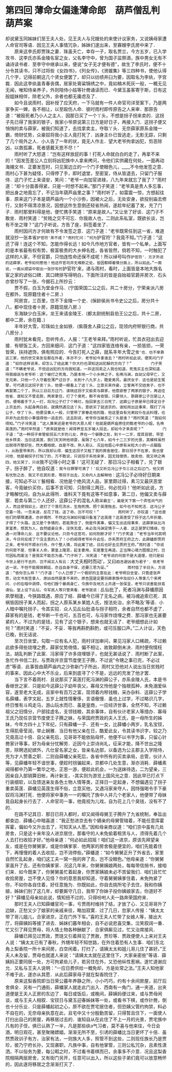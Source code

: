 # 第四回  薄命女偏逢薄命郎　葫芦僧乱判葫芦案

却说黛玉同姊妹们至王夫人处，见王夫人与兄嫂处的来使计议家务，又说姨母家遭人命官司等语．因见王夫人事情冗杂，姊妹们遂出来，至寡嫂李氏房中来了．    
　　原来这李氏即贾珠之妻．珠虽夭亡，幸存一子，取名贾兰，今方五岁，已入学攻书．这李氏亦系金陵名宦之女，父名李守中，曾为国子监祭酒，族中男女无有不诵诗读书者．至李守中继承以来，便说"女子无才便有德"，故生了李氏时，便不十分令其读书，只不过将些《女四书》，《列女传》，《贤媛集》等三四种书，使他认得几个字，记得前朝这几个贤女便罢了，却只以纺绩井臼为要，因取名为李纨，字宫裁．因此这李纨虽青春丧偶，居家处膏粱锦绣之中，竟如槁木死灰一般，一概无见无闻，唯知侍亲养子，外则陪侍小姑等针黹诵读而已．今黛玉虽客寄于斯，日有这般姐妹相伴，除老父外，余者也都无庸虑及了．    
　　如今且说雨村，因补授了应天府，一下马就有一件人命官司详至案下，乃是两家争买一婢，各不相让，以至殴伤人命．彼时雨村即传原告之人来审．那原告道：“被殴死者乃小人之主人．因那日买了一个丫头，不想是拐子拐来卖的．这拐子先已得了我家的银子，我家小爷原说第三日方是好日子，再接入门．这拐子便又悄悄的卖与薛家，被我们知道了，去找拿卖主，夺取丫头．无奈薛家原系金陵一霸，倚财仗势，众豪奴将我小主人竟打死了．凶身主仆已皆逃走，无影无踪，只剩了几个局外之人．小人告了一年的状，竟无人作主．望大老爷拘拿凶犯，剪恶除凶，以救孤寡，死者感戴天恩不尽！”    
　　雨村听了大怒道：“岂有这样放屁的事！打死人命就白白的走了，再拿不来的！"因发签差公人立刻将凶犯族中人拿来拷问，令他们实供藏在何处，一面再动海捕文书．正要发签时，只见案边立的一个门子使眼色儿，____不令他发签之意．雨村心下甚为疑怪，只得停了手，即时退堂，至密室，侍从皆退去，只留门子服侍．这门子忙上来请安，笑问：“老爷一向加官进禄，八九年来就忘了我了？"雨村道：“却十分面善得紧，只是一时想不起来。”那门子笑道：“老爷真是贵人多忘事，把出身之地竟忘了，不记当年葫芦庙里之事？"雨村听了，如雷震一惊，方想起往事．原来这门子本是葫芦庙内一个小沙弥，因被火之后，无处安身，欲投别庙去修行，又耐不得清凉景况，因想这件生意倒还轻省热闹，遂趁年纪蓄了发，充了门子．雨村那里料得是他，便忙携手笑道：“原来是故人。”又让坐了好谈．这门子不敢坐．雨村笑道：“贫贱之交不可忘．你我故人也，二则此系私室，既欲长谈，岂有不坐之理？"这门子听说，方告了座，斜签着坐了．    
　　雨村因问方才何故有不令发签之意．这门子道：“老爷既荣任到这一省，难道就没抄一张本省`护官符'来不成？"雨村忙问：“何为`护官符'？我竟不知。”门子道：“这还了得！连这个不知，怎能作得长远！如今凡作地方官者，皆有一个私单，上面写的是本省最有权有势，极富极贵的大乡绅名姓，各省皆然，倘若不知，一时触犯了这样的人家，不但官爵，只怕连性命还保不成呢！所以绰号叫作`护官符'．方才所说的这薛家，老爷如何惹他！他这件官司并无难断之处，皆因都碍着情分面上，所以如此。”一面说，一面从顺袋中取出一张抄写的`护官符'来，递与雨村，看时，上面皆是本地大族名宦之家的谚俗口碑．其口碑排写得明白，下面所注的皆是自始祖官爵并房次．石头亦曾抄写了一张，今据石上所抄云：    
　　贾不假，白玉为堂金作马．(宁国荣国二公之后，共二十房分，宁荣亲派八房在都外，现原籍住者十二房．)    
　　阿房宫，三百里，住不下金陵一个史．(保龄侯尚书令史公之后，房分共十八，都中现住者十房，原籍现居八房．)    
　　东海缺少白玉床，龙王来请金陵王．(都太尉统制县伯王公之后，共十二房，都中二房，余在籍．)    
　　丰年好大雪，珍珠如土金如铁．(紫薇舍人薛公之后，现领内府帑银行商，共八房分．)    
　　雨村犹未看完，忽听传点，人报：“王老爷来拜。”雨村听说，忙具衣冠出去迎接．有顿饭工夫，方回来细问．这门子道：“这四家皆连络有亲，一损皆损，一荣皆荣，扶持遮饰，俱有照应的．今告打死人之薛，就系丰年大雪之`雪'也．也不单靠这三家，他的世交亲友在都在外者，本亦不少．老爷如今拿谁去？"雨村听如此说，便笑问门子道：“如你这样说来，却怎么了结此案？你大约也深知这凶犯躲的方向了？”    
　　门子笑道：“不瞒老爷说，不但这凶犯的方向我知道，一并这拐卖之人我也知道，死鬼买主也深知道．待我细说与老爷听：这个被打之死鬼，乃是本地一个小乡绅之子，名唤冯渊，自幼父母早亡，又无兄弟，只他一个人守着些薄产过日子．长到十八九岁上，酷爱男风，最厌女子．这也是前生冤孽，可巧遇见这拐子卖丫头，他便一眼看上了这丫头，立意买来作妾，立誓再不交结男子，也不再娶第二个了，所以三日后方过门．谁晓这拐子又偷卖与薛家，他意欲卷了两家的银子，再逃往他省．谁知又不曾走脱，两家拿住，打了个臭死，都不肯收银，只要领人．那薛家公子岂是让人的，便喝着手下人一打，将冯公子打了个稀烂，抬回家去三日死了．这薛公子原是早已择定日子上京去的，头起身两日前，就偶然遇见这丫头，意欲买了就进京的，谁知闹出这事来．既打了冯公子，夺了丫头，他便没事人一般，只管带了家眷走他的路．他这里自有兄弟奴仆在此料理，也并非为此些些小事值得他一逃走的．这且别说，老爷你当被卖之丫头是谁？"雨村笑道：“我如何得知。”门子冷笑道：“这人算来还是老爷的大恩人呢！他就是葫芦庙旁住的甄老爷的小姐，名唤英莲的。”雨村罕然道：“原来就是他！闻得养至五岁被人拐去，却如今才来卖呢？”    
　　门子道：“这一种拐子单管偷拐五六岁的儿女，养在一个僻静之处，到十一二岁，度其容貌，带至他乡转卖．当日这英莲，我们天天哄他顽耍，虽隔了七八年，如今十二三岁的光景，其模样虽然出脱得齐整好些，然大概相貌，自是不改，熟人易认．况且他眉心中原有米粒大小的一点胭脂т，从胎里带来的，所以我却认得．偏生这拐子又租了我的房舍居住，那日拐子不在家，我也曾问他．他是被拐子打怕了的，万不敢说，只说拐子系他亲爹，因无钱偿债，故卖他．我又哄之再四，他又哭了，只说`我不记得小时之事！'这可无疑了．那日冯公子相看了，兑了银子，拐子醉了，他自叹道：`我今日罪孽可满了！'后又听见冯公子令三日之后过门，他又转有忧愁之态．我又不忍其形景，等拐子出去，又命内人去解释他：`这冯公子必待好日期来接，可知必不以丫鬟相看．况他是个绝风流人品，家里颇过得，素习又最厌恶堂客，今竟破价买你，后事不言可知．只耐得三两日，何必忧闷！'他听如此说，方才略解忧闷，自为从此得所．谁料天下竟有这等不如意事，第二日，他偏又卖与薛家．若卖与第二个人还好，这薛公子的混名人称`呆霸王'，最是天下第一个弄性尚气的人，而且使钱如土，遂打了个落花流水，生拖死拽，把个英莲拖去，如今也不知死活．这冯公子空喜一场，一念未遂，反花了钱，送了命，岂不可叹！”    
　　雨村听了，亦叹道：“这也是他们的孽障遭遇，亦非偶然．不然这冯渊如何偏只看准了这英莲？这英莲受了拐子这几年折磨，才得了个头路，且又是个多情的，若能聚合了，倒是件美事，偏又生出这段事来．这薛家纵比冯家富贵，想其为人，自然姬妾众多，淫佚无度，未必及冯渊定情于一人者．这正是梦幻情缘，恰遇一对薄命儿女．且不要议论他，只目今这官司，如何剖断才好？"门子笑道：“老爷当年何其明决，今日何反成了个没主意的人了！小的闻得老爷补升此任，亦系贾府王府之力，此薛蟠即贾府之亲，老爷何不顺水行舟，作个整人情，将此案了结，日后也好去见贾府王府。”雨村道：“你说的何尝不是．但事关人命，蒙皇上隆恩，起复委用，实是重生再造，正当殚心竭力图报之时，岂可因私而废法？是我实不能忍为者。”门子听了，冷笑道：“老爷说的何尝不是大道理，但只是如今世上是行不去的．岂不闻古人有云：`大丈夫相时而动'，又曰`趋吉避凶者为君子'．依老爷这一说，不但不能报效朝廷，亦且自身不保，还要三思为妥。”    
　　雨村低了半日头，方说道：“依你怎么样？"门子道：“小人已想了一个极好的主意在此：老爷明日坐堂，只管虚张声势，动文书发签拿人．原凶自然是拿不来的，原告固是定要将薛家族中及奴仆人等拿几个来拷问．小的在暗中调停，令他们报个暴病身亡，令族中及地方上共递一张保呈，老爷只说善能扶鸾请仙，堂上设下乩坛，令军民人等只管来看．老爷就说：`乩仙批了，死者冯渊与薛蟠原因夙孽相逢，今狭路既遇，原应了结．薛蟠今已得了无名之病，被冯魂追索已死．其祸皆因拐子某人而起，拐之人原系某乡某姓人氏，按法处治，余不略及'等语．小人暗中嘱托拐子，令其实招．众人见乩仙批语与拐子相符，余者自然也都不虚了．薛家有的是钱，老爷断一千也可，五百也可，与冯家作烧埋之费．那冯家也无甚要紧的人，不过为的是钱，见有了这个银子，想来也就无话了．老爷细想此计如何？"雨村笑道：“不妥，不妥．等我再斟酌斟酌，或可压服口声。”二人计议，天色已晚，别无话说．    
　　至次日坐堂，勾取一应有名人犯，雨村详加审问，果见冯家人口稀疏，不过赖此欲多得些烧埋之费，薛家仗势倚情，偏不相让，故致颠倒未决．雨村便徇情枉法，胡乱判断了此案．冯家得了许多烧埋银子，也就无甚话说了．雨村断了此案，急忙作书信二封，与贾政并京营节度使王子腾，不过说"令甥之事已完，不必过虑"等语．此事皆由葫芦庙内之沙弥新门子所出，雨村又恐他对人说出当日贫贱时的事来，因此心中大不乐业，后来到底寻了个不是，远远的充发了他才罢．    
　　当下言不着雨村．且说那买了英莲打死冯渊的薛公子，亦系金陵人氏，本是书香继世之家．只是如今这薛公子幼年丧父，寡母又怜他是个独根孤种，未免溺爱纵容，遂至老大无成，且家中有百万之富，现领着内帑钱粮，采办杂料．这薛公子学名薛蟠，表字文起，五岁上就性情奢侈，言语傲慢．虽也上过学，不过略识几字，终日惟有斗鸡走马，游山玩水而已．虽是皇商，一应经济世事，全然不知，不过赖祖父之旧情分，户部挂虚名，支领钱粮，其余事体，自有伙计老家人等措办．寡母王氏乃现任京营节度使王子腾之妹，与荣国府贾政的夫人王氏，是一母所生的姊妹，今年方四十上下年纪，只有薛蟠一子．还有一女，比薛蟠小两岁，乳名宝钗，生得肌骨莹润，举止娴雅．当日有他父亲在日，酷爱此女，令其读书识字，较之乃兄竟高过十倍．自父亲死后，见哥哥不能依贴母怀，他便不以书字为事，只留心针黹家计等事，好为母亲分忧解劳．近因今上崇诗尚礼，征采才能，降不世出之隆恩，除聘选妃嫔外，凡仕宦名家之女，皆亲名达部，以备选为公主郡主入学陪侍，充为才人赞善之职．二则自薛蟠父亲死后，各省中所有的买卖承局，总管，伙计人等，见薛蟠年轻不谙世事，便趁时拐骗起来，京都中几处生意，渐亦消耗．薛蟠素闻得都中乃第一繁华之地，正思一游，便趁此机会，一为送妹待选，二为望亲，三因亲自入部销算旧帐，再计新支，-其实则为游览上国风光之意．因此早已打点下行装细软，以及馈送亲友各色土物人情等类，正择日一定起身，不想偏遇见了拐子重卖英莲．薛蟠见英莲生得不俗，立意买他，又遇冯家来夺人，因恃强喝令手下豪奴将冯渊打死．他便将家中事务一一的嘱托了族中人并几个老家人，他便带了母妹竟自起身长行去了．人命官司一事，他竟视为儿戏，自为花上几个臭钱，没有不了的．    
　　在路不记其日．那日已将入都时，却又闻得母舅王子腾升了九省统制，奉旨出都查边．薛蟠心中暗喜道：“我正愁进京去有个嫡亲的母舅管辖着，不能任意挥霍挥霍，偏如今又升出去了，可知天从人愿。”因和母亲商议道：“咱们京中虽有几处房舍，只是这十来年没人进京居住，那看守的人未免偷着租赁与人，须得先着几个人去打扫收拾才好。”他母亲道：“何必如此招摇！咱们这一进京，原该先拜望亲友，或是在你舅舅家，或是你姨爹家．他两家的房舍极是便宜的，咱们先能着住下，再慢慢的着人去收拾，岂不消停些。”薛蟠道：“如今舅舅正升了外省去，家里自然忙乱起身，咱们这工夫一窝一拖的奔了去，岂不没眼色。”他母亲道：“你舅舅家虽升了去，还有你姨爹家．况这几年来，你舅舅姨娘两处，每每带信捎书，接咱们来．如今既来了，你舅舅虽忙着起身，你贾家姨娘未必不苦留我们．咱们且忙忙收拾房屋，岂不使人见怪？你的意思我却知道，守着舅舅姨爹住着，未免拘紧了你，不如你各自住着，好任意施为．你既如此，你自去挑所宅子去住，我和你姨娘，姊妹们别了这几年，却要厮守几日，我带了你妹子投你姨娘家去，你道好不好？"薛蟠见母亲如此说，情知扭不过的，只得吩咐人夫一路奔荣国府来．    
　　那时王夫人已知薛蟠官司一事，亏贾雨村维持了结，才放了心．又见哥哥升了边缺，正愁又少了娘家的亲戚来往，略加寂寞．过了几日，忽家人传报：“姨太太带了哥儿姐儿，合家进京，正在门外下车。”喜的王夫人忙带了女媳人等，接出大厅，将薛姨妈等接了进去．姊妹们暮年相会，自不必说悲喜交集，泣笑叙阔一番．忙又引了拜见贾母，将人情土物各种酬献了．合家俱厮见过，忙又治席接风．    
　　薛蟠已拜见过贾政，贾琏又引着拜见了贾赦，贾珍等．贾政便使人上来对王夫人说：“姨太太已有了春秋，外甥年轻不知世路，在外住着恐有人生事．咱们东北角上梨香院一所十来间房，白空闲着，打扫了，请姨太太和姐儿哥儿住了甚好。”王夫人未及留，贾母也就遣人来说：“请姨太太就在这里住下，大家亲密些"等语．薛姨妈正要同居一处，方可拘紧些儿子，若另住在外，又恐他纵性惹祸，遂忙道谢应允．又私与王夫人说明：“一应日费供给一概免却，方是处常之法。”王夫人知他家不难于此，遂亦从其愿．从此后薛家母子就在梨香院住了．    
　　原来这梨香院即当日荣公暮年养静之所，小小巧巧，约有十余间房屋，前厅后舍俱全．另有一门通街，薛蟠家人就走此门出入．西南有一角门，通一夹道，出夹道便是王夫人正房的东边了．每日或饭后，或晚间，薛姨妈便过来，或与贾母闲谈，或与王夫人相叙．宝钗日与黛玉迎春姊妹等一处，或看书下棋，或作针黹，倒也十分乐业．只是薛蟠起初之心，原不欲在贾宅居住者，但恐姨父管约拘禁，料必不自在的，无奈母亲执意在此，且宅中又十分殷勤苦留，只得暂且住下，一面使人打扫出自己的房屋，再移居过去的．谁知自从在此住了不上一月的光景，贾宅族中凡有的子侄，俱已认熟了一半，凡是那些纨э气习者，莫不喜与他来往，今日会酒，明日观花，甚至聚赌嫖娼，渐渐无所不至，引诱的薛蟠比当日更坏了十倍．虽然贾政训子有方，治家有法，一则族大人多，照管不到这些，二则现任族长乃是贾珍，彼乃宁府长孙，又现袭职，凡族中事，自有他掌管，三则公私冗杂，且素性潇洒，不以俗务为要，每公暇之时，不过看书着棋而已，余事多不介意．况且这梨香院相隔两层房舍，又有街门另开，任意可以出入，所以这些子弟们竟可以放意畅怀的，因此遂将移居之念渐渐打灭了．
